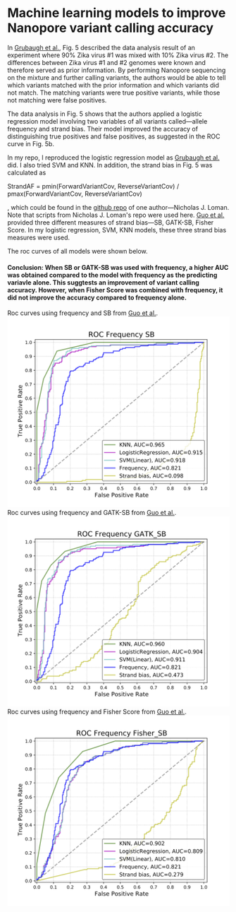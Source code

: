 # Machine learning models to improve Nanopore variant calling accuracy

In [Grubaugh et al.](https://genomebiology.biomedcentral.com/articles/10.1186/s13059-018-1618-7), Fig. 5 described the data analysis result of an experiment where 90% Zika virus #1 was mixed with 10% Zika virus #2. The differences between Zika virus #1 and #2 genomes were known and therefore served as prior information. By performing Nanopore sequencing on the mixture and further calling variants, the authors would be able to tell which variants matched with the prior information and which variants did not match. The matching variants were true positive variants, while those not matching were false positives. 

The data analysis in Fig. 5 shows that the authors applied a logistic regression model involving two variables of all variants called—allele frequency and strand bias. Their model improved the accuracy of distinguishing true positives and false positives, as suggested in the ROC curve in Fig. 5b. 

In my repo, I reproduced the logistic regression model as [Grubaugh et al.](https://genomebiology.biomedcentral.com/articles/10.1186/s13059-018-1618-7) did. I also tried SVM and KNN. In addition, the strand bias in Fig. 5 was calculated as 

StrandAF = pmin(ForwardVariantCov, ReverseVariantCov) / pmax(ForwardVariantCov, ReverseVariantCov)

, which could be found in the [github repo](https://github.com/nickloman/zika-isnv) of one author—Nicholas J. Loman. Note that scripts from Nicholas J. Loman's repo were used here. [Guo et al.](https://link.springer.com/article/10.1186/1471-2164-13-666) provided three different measures of strand bias—SB, GATK-SB, Fisher Score. In my logistic regression, SVM, KNN models, these three strand bias measures were used. 

The roc curves of all models were shown below. 

#### Conclusion: When SB or GATK-SB was used with frequency, a higher AUC was obtained compared to the model with frequency as the predicting variavle alone. This suggtests an improvement of variant calling accuracy. However, when Fisher Score was combined with frequency, it did not improve the accuracy compared to frequency alone. 


Roc curves using frequency and SB from [Guo et al.](https://link.springer.com/article/10.1186/1471-2164-13-666). 
![](ROC_Frequency_SB.png)
Roc curves using frequency and GATK-SB from [Guo et al.](https://link.springer.com/article/10.1186/1471-2164-13-666). 
![](ROC_Frequency_GATK_SB.png)
Roc curves using frequency and Fisher Score from [Guo et al.](https://link.springer.com/article/10.1186/1471-2164-13-666). 
![](ROC_Frequency_Fisher_SB.png)
